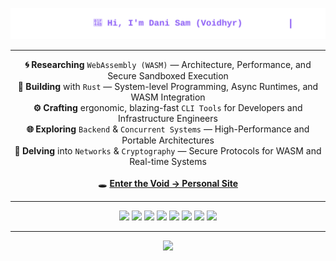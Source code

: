 <!-- <h1 align="center">🌌 Voidhyr</h1> -->

<!-- 🌑 VOIDHYR THEME PROFILE README -->
<p align="center">
  <img src="./typing-animation.svg" alt="Typing Animation" />
</p>

---

<p align="center">
  <strong>🌀 Researching</strong> <code>WebAssembly (WASM)</code> — Architecture, Performance, and Secure Sandboxed Execution <br>
  <strong>🦀 Building</strong> with <code>Rust</code> — System-level Programming, Async Runtimes, and WASM Integration<br>
  <strong>⚙️ Crafting</strong> ergonomic, blazing-fast <code>CLI Tools</code> for Developers and Infrastructure Engineers<br>
  <strong>🌐 Exploring</strong> <code>Backend</code> & <code>Concurrent Systems</code> — High-Performance and Portable Architectures<br>
  <strong>🔐 Delving</strong> into <code>Networks</code> & <code>Cryptography</code> — Secure Protocols for WASM and Real-time Systems<br><br>
  🕳️ <a href="https://dani-sam.github.io/Personal-Website" target="_blank"><b>Enter the Void → Personal Site</b></a>
</p>

---

<p align="center">
  <img src="https://img.shields.io/badge/Rust-1E1E2E?style=for-the-badge&logo=rust&logoColor=8B5CF6" />
  <img src="https://img.shields.io/badge/Go-1E1E2E?style=for-the-badge&logo=go&logoColor=00ADD8" />
  <img src="https://img.shields.io/badge/WebAssembly-1E1E2E?style=for-the-badge&logo=webassembly&logoColor=654FF0" />
  <img src="https://img.shields.io/badge/PostgreSQL-1E1E2E?style=for-the-badge&logo=postgresql&logoColor=336791" />
  <img src="https://img.shields.io/badge/Redis-1E1E2E?style=for-the-badge&logo=redis&logoColor=DC382D" />
  <img src="https://img.shields.io/badge/Git-1E1E2E?style=for-the-badge&logo=git&logoColor=F05032" />
  <img src="https://img.shields.io/badge/Docker-1E1E2E?style=for-the-badge&logo=docker&logoColor=2496ED" />
  <img src="https://img.shields.io/badge/CLI_Tools-1E1E2E?style=for-the-badge&logo=gnometerminal&logoColor=8B5CF6" />
</p>

---

<p align="center">
  <img src="https://capsule-render.vercel.app/api?type=waving&color=8B5CF6&height=120&section=footer" />
</p>
<!-- <p align="center"> <img src="https://komarev.com/ghpvc/?username=dani-sam&label=Visitors&color=7F3FBF&style=flat-square" alt="visitor counter"/> </p> -->



<!--
**dani-sam/dani-sam** is a ✨ _special_ ✨ repository because its `README.md` (this file) appears on your GitHub profile.

Here are some ideas to get you started:

- 🔭 I’m currently working on ...
- 🌱 I’m currently learning ...
- 👯 I’m looking to collaborate on ...
- 🤔 I’m looking for help with ...
- 💬 Ask me about ...
- 📫 How to reach me: ...
- 😄 Pronouns: ...
- ⚡ Fun fact: ...
-->
